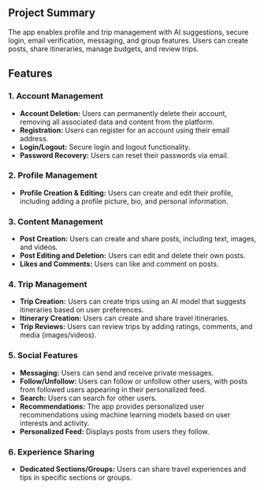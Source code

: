 ## Project Summary

The app enables profile and trip management with AI suggestions, secure login, email verification, messaging, and group
features. Users can create posts, share itineraries, manage budgets, and review trips.

## Features

### 1. Account Management

* **Account Deletion:** Users can permanently delete their account, removing all associated data and content from the platform.
* **Registration:** Users can register for an account using their email address.
* **Login/Logout:** Secure login and logout functionality.
* **Password Recovery:** Users can reset their passwords via email.

### 2. Profile Management

* **Profile Creation & Editing:** Users can create and edit their profile, including adding a profile picture, bio, and personal information.

### 3. Content Management

* **Post Creation:** Users can create and share posts, including text, images, and videos.
* **Post Editing and Deletion:** Users can edit and delete their own posts.
* **Likes and Comments:** Users can like and comment on posts.

### 4. Trip Management

* **Trip Creation:** Users can create trips using an AI model that suggests itineraries based on user preferences.
* **Itinerary Creation:** Users can create and share travel itineraries.
* **Trip Reviews:** Users can review trips by adding ratings, comments, and media (images/videos).

### 5. Social Features

* **Messaging:** Users can send and receive private messages.
* **Follow/Unfollow:** Users can follow or unfollow other users, with posts from followed users appearing in their personalized feed.
* **Search:** Users can search for other users.
* **Recommendations:** The app provides personalized user recommendations using machine learning models based on user interests and activity.
* **Personalized Feed:** Displays posts from users they follow.

### 6. Experience Sharing

* **Dedicated Sections/Groups:** Users can share travel experiences and tips in specific sections or groups.
